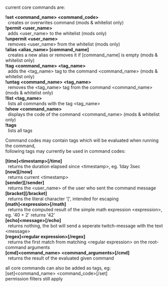 
current core commands are:

__!set &lt;command_name> &lt;command_code>__  
&nbsp;&nbsp;creates or overwrites command (mods & whitelist only)  
__!permit &lt;user_name>__  
&nbsp;&nbsp;adds &lt;user_name> to the whitelist (mods only)  
__!unpermit &lt;user_name>__  
&nbsp;&nbsp;removes &lt;user_name> from the whitelist (mods only)  
__!alias &lt;alias_name> [command_name]__  
&nbsp;&nbsp;creates a new alias or removes it if [command_name] is empty (mods & whitelist only)  
__!tag &lt;command_name> &lt;tag_name>__  
&nbsp;&nbsp;adds the &lt;tag_name> tag to the command &lt;command_name> (mods & whitelist only)  
__!untag &lt;command_name> &lt;tag_name>__  
&nbsp;&nbsp;removes the &lt;tag_name> tag from the command &lt;command_name> (mods & whitelist only)  
__!list &lt;tag_name>__  
&nbsp;&nbsp;lists all commands with the tag &lt;tag_name>  
__!show &lt;command_name>__  
&nbsp;&nbsp;displays the code of the command &lt;command_name> (mods & whitelist only)  
__!tags__  
&nbsp;&nbsp;lists all tags


Command codes may contain tags which will be evaluated when running the command,  
following tags may currently be used in command codes:

__[time]&lt;timestamp>[/time]__  
&nbsp;&nbsp;returns the duration elapsed since &lt;timestamp>, eg. 1day 3sec  
__[now][/now]__  
&nbsp;&nbsp;returns current &lt;timestamp>  
__[sender][/sender]__  
&nbsp;&nbsp;returns the &lt;user_name> of the user who sent the command message  
__[bracket][/bracket]__  
&nbsp;&nbsp;returns the literal character '[', intended for escaping  
__[math]&lt;expression>[/math]__  
&nbsp;&nbsp;returns the computed result of the simple math expression &lt;expression>, eg. '40 + 2' returns '42'  
__[echo]&lt;message>[/echo]__  
&nbsp;&nbsp;returns nothing, the bot will send a seperate twitch-message with the text &lt;message>  
__[regex]&lt;regular expression>[/regex]__  
&nbsp;&nbsp;returns the first match from matching &lt;regular expression> on the root-command arguments  
__[cmd]&lt;command_name> &lt;command_arguments>[/cmd]__  
&nbsp;&nbsp;returns the result of the evaluated given command  

all core commands can also be added as tags, eg:  
[set]&lt;command_name> &lt;command_code>[/set]  
permission filters still apply
